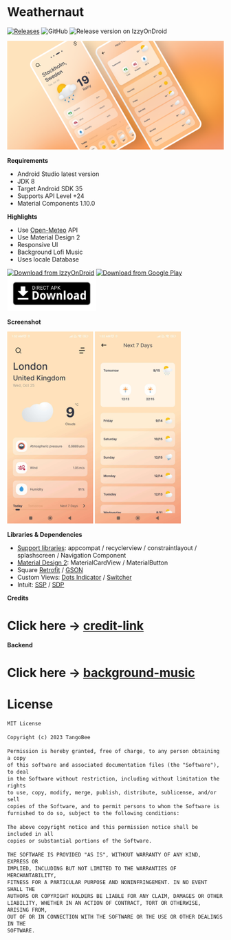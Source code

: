 # Weathernaut

[![Releases](https://img.shields.io/github/v/release/tangobeee/Weathernaut.svg)](https://github.com/tangobeee/Weathernaut/releases/latest)
![GitHub](https://img.shields.io/github/license/tangobeee/weathernaut)
![Release version on IzzyOnDroid](https://img.shields.io/endpoint?url=https://apt.izzysoft.de/fdroid/api/v1/shield/me.tangobee.weathernaut)

<p align="center"><img src="assets/Flat-cover.png" /></p>

**Requirements**
- Android Studio latest version
- JDK 8
- Target Android SDK 35
- Supports API Level +24
- Material Components 1.10.0

**Highlights**
- Use [Open-Meteo] API
- Use Material Design 2
- Responsive UI
- Background Lofi Music
- Uses locale Database

[<img src="https://gitlab.com/IzzyOnDroid/repo/-/raw/master/assets/IzzyOnDroid.png"
alt="Download from IzzyOnDroid"
height="80">](https://apt.izzysoft.de/fdroid/index/apk/me.tangobee.weathernaut/)
[<img src="https://play.google.com/intl/en_us/badges/images/generic/en_badge_web_generic.png"
alt="Download from Google Play"
height="80">](https://play.google.com/store/apps/details?id=me.tangobee.weathernaut)
[<img src="assets/direct-apk-download.png"
alt="Direct apk download"
height="80">](https://github.com/tangobeee/Weathernaut/releases/latest)

**Screenshot**

<div>
  <img width="200" src="assets/1.jpg"/> <img width="200" src="assets/2.jpg"/>
</div>



**Libraries & Dependencies**
- [Support libraries]: appcompat / recyclerview / constraintlayout / splashscreen / Navigation Component
- [Material Design 2]: MaterialCardView / MaterialButton
- Square [Retrofit] / [GSON]
- Custom Views: [Dots Indicator] / [Switcher]
- Intuit: [SSP] / [SDP]

**Credits**

# Click here -> [credit-link]


**Backend**

# Click here -> [background-music]

# License
    MIT License
    
    Copyright (c) 2023 TangoBee
    
    Permission is hereby granted, free of charge, to any person obtaining a copy
    of this software and associated documentation files (the "Software"), to deal
    in the Software without restriction, including without limitation the rights
    to use, copy, modify, merge, publish, distribute, sublicense, and/or sell
    copies of the Software, and to permit persons to whom the Software is
    furnished to do so, subject to the following conditions:
    
    The above copyright notice and this permission notice shall be included in all
    copies or substantial portions of the Software.
    
    THE SOFTWARE IS PROVIDED "AS IS", WITHOUT WARRANTY OF ANY KIND, EXPRESS OR
    IMPLIED, INCLUDING BUT NOT LIMITED TO THE WARRANTIES OF MERCHANTABILITY,
    FITNESS FOR A PARTICULAR PURPOSE AND NONINFRINGEMENT. IN NO EVENT SHALL THE
    AUTHORS OR COPYRIGHT HOLDERS BE LIABLE FOR ANY CLAIM, DAMAGES OR OTHER
    LIABILITY, WHETHER IN AN ACTION OF CONTRACT, TORT OR OTHERWISE, ARISING FROM,
    OUT OF OR IN CONNECTION WITH THE SOFTWARE OR THE USE OR OTHER DEALINGS IN THE
    SOFTWARE.

[Open-Meteo]: https://open-meteo.com/
[credit-link]: https://tangobee.netlify.app/weathernaut/credits
[Support libraries]: https://developer.android.com/jetpack/androidx/
[Material Design 2]: https://material.io/develop/android/
[Retrofit]: https://github.com/square/retrofit
[GSON]: https://github.com/square/retrofit/tree/master/retrofit-converters/gson
[Dots Indicator]: https://github.com/tommybuonomo/dotsindicator
[SDP]: https://github.com/intuit/sdp
[SSP]: https://github.com/intuit/ssp
[Switcher]: https://github.com/bitvale/Switcher
[background-music]: https://github.com/tangobeee/Weathernaut-Backend
[Release]: https://github.com/tangobeee/Weathernaut/releases